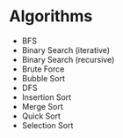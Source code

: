 # Algorithms

<ul>
  <li>BFS</li>
  <li>Binary Search (iterative)</li>
  <li>Binary Search (recursive)</li>
  <li>Brute Force</li>
  <li>Bubble Sort</li>
  <li>DFS</li>
  <li>Insertion Sort</li>
  <li>Merge Sort</li>
  <li>Quick Sort</li>
  <li>Selection Sort</li>
</ul>
